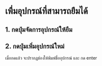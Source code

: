 # เพื่มอุปกรณ์ที่สามารถยืมได้
## 1. กดปุ่มจัดการอุปกรณ์ให้ยืม
## 2. กดปุ่มเพิ่มอุปกรณ์ใหม่
เมื่อกดแล้ว จะปรากฎช่องให้พิมพ์ชื่ออุปกรณ์ และ กด enter

